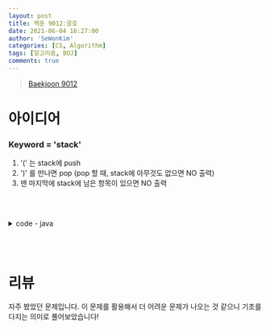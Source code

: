```yaml
---
layout: post
title: 백준 9012:괄호
date: 2021-06-04 16:27:00
author: 'SeWonKim'
categories: [CS, Algorithm]
tags: [알고리즘, BOJ]
comments: true
---
```


> [Baekjoon 9012](https://www.acmicpc.net/problem/9012)

# 아이디어

### Keyword = 'stack'

1. '(' 는 stack에 push
2. ')' 를 만나면 pop (pop 할 때, stack에 아무것도 없으면 NO 출력)
3. 맨 마지막에 stack에 남은 항목이 있으면 NO 출력

&nbsp;  
&nbsp;

<details>
<summary>code - java</summary>
<div markdown="1">
```cpp
#include <iostream>
#include <string>

using namespace std;

bool check(string ps){
	
	int size = ps.size();
	int num = 0;
	
	// 길이가 홀수면 VPS 아님 
	if(size % 2 != 0){
		return false;
	}
	
	
	if(ps[size-1] == '(' || ps[0] == ')'){
		return false;
	}
	else {
		for(int i=0; i<size; i++){
			if(ps[i] == '('){
				num++;
			}
			else {
				if(num == 0){
					return false;
				}
				else {
					num--;
				}
			}
		}
	}
	
	if(num == 0){
		return true;
	}
	else {
		return false;
	}
}

int main(int argc, char** argv) {
	int t;
	cin >> t;
	
	while(t--){
		string ps;
		cin >> ps;
		
		if(check(ps)){
			cout << "YES" << endl;
		}
		else{
			cout << "NO" << endl;
		}
	}
	return 0;
}
```
</div>
</details>

<details>
<summary>code - java</summary>
<div markdown="1">

```java
import java.io.BufferedReader;
import java.io.InputStreamReader;
import java.util.Stack;

public class Main {

    public static void main(String[] args) throws Exception {
        BufferedReader br = new BufferedReader(new InputStreamReader(System.in));
        int inputLength = Integer.parseInt(br.readLine());

        for (int i = 0; i < inputLength; i++) {
            String str = br.readLine();
            Stack<Character> stack = new Stack<>();
            Boolean isVPS = true;
            for (int j = 0; j < str.length(); j++) {
                if (str.charAt(j) == '(') {
                    stack.push('(');
                } else if (str.charAt(j) == ')') {

                    // VPS가 아닌 경우
                    if (stack.isEmpty()) {
                        isVPS = false;
                        break;
                    }

                    stack.pop();
                }
            }

            if (isVPS && !stack.isEmpty()) {
                isVPS = false;
            }

            if (isVPS) {
                System.out.println("YES");
            } else {
                System.out.println("NO");
            }
        }
    }
}
```

</div>
</details>

&nbsp;  
&nbsp;

# 리뷰

자주 봤었던 문제입니다. 이 문제를 활용해서 더 어려운 문제가 나오는 것 같으니 기초를 다지는 의미로 풀어보았습니다!

&nbsp;  
&nbsp;
